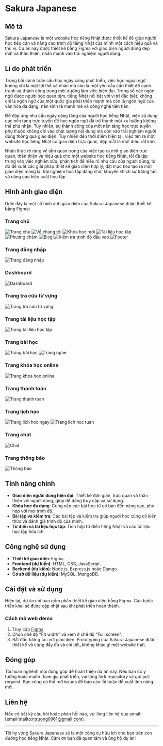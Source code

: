 # Sakura Japanese

## Mô tả

Sakura Japanese là một website học tiếng Nhật được thiết kế để giúp người học tiếp cận và nâng cao trình độ tiếng Nhật của mình một cách hiệu quả và thú vị. Dự án này được thiết kế bằng Figma với giao diện người dùng đẹp mắt và thân thiện, nhấn mạnh vào trải nghiệm người dùng.

## Lí do phát triển

Trong bối cảnh toàn cầu hóa ngày càng phát triển, việc học ngoại ngữ không chỉ là một lợi thế cá nhân mà còn là một yêu cầu cần thiết để cạnh tranh và thành công trong môi trường làm việc hiện đại. Trong số các ngôn ngữ được người học quan tâm, tiếng Nhật nổi bật với vị trí đặc biệt, không chỉ là ngôn ngữ của một quốc gia phát triển mạnh mà còn là ngôn ngữ của văn hóa đa dạng, nền kinh tế mạnh mẽ và công nghệ tiên tiến.

Để đáp ứng nhu cầu ngày càng tăng của người học tiếng Nhật, việc sử dụng các nền tảng trực tuyến để học ngôn ngữ đã trở thành một xu hướng không thể phủ nhận. Tuy nhiên, sự thành công của một nền tảng học trực tuyến phụ thuộc không chỉ vào chất lượng nội dung mà còn vào trải nghiệm người dùng thông qua giao diện. Tuy nhiên đến thời điểm hiện tại, việc tìm ra một website học tiếng Nhật có giao diện trực quan, đẹp mắt là một điều rất khó. 

Nhận thức rõ ràng về tầm quan trọng của việc tạo ra một giao diện trực quan, thân thiện và hiệu quả cho một website học tiếng Nhật, tôi đã tập trung vào việc nghiên cứu, phân tích để hiểu rõ nhu cầu của người dùng, từ đó đề xuất các giải pháp thiết kế giao diện hợp lý, đặt mục tiêu tạo ra một giao diện mang lại trải nghiệm học tập đáng nhớ, khuyến khích sự tương tác và nâng cao hiệu suất học tập.

## Hình ảnh giao diện

Dưới đây là một số hình ảnh giao diện của Sakura Japanese được thiết kế bằng Figma:

### Trang chủ

![Trang chủ](images/Trang_chu.png)
![Về chúng tôi](images/Ve-chung-toi.png)
![Khóa học mới](images/Khoa-hoc-moi.png)
![Tài liệu học tâp](images/Trang_chu_tai_lieu.png)
![Phương châm](images/Phuong_cham.png)
![Blog](images/Blog.png)
![Kiểm tra trình độ đầu vào](images/Kiem_tra_trinh_do.png)
![Footer](images/Footer.png)

### Trang đăng nhập

![Trang đăng nhập](images/Dang_nhap.png)

### Dashboard
![Dashboard](images/Dashboard.png)

### Trang tra cứu từ vựng

![Trang tra cứu từ vựng](images/Tra-cuu.png)

### Trang tài liệu học tập

![Trang tài liệu học tập](images/Tai_lieu_mien_phi.png)

### Trang bài học

![Trang bài học](images/Tu_vung.png)
![Trang nghe](images/nghe.png)

### Trang khóa học online

![Trang khoa hoc online](images/meeting.png)

### Trang thanh toán

![Trang thanh toan](images/Phuong_thuc.png)

### Trang lịch học

![Trang lich hoc ngay](images/Lich_hoc_ngay.png)
![Trang lich hoc tuan](images/Lich_hoc_tuan.png)

### Trang chat
![Chat](images/Chat.png)

### Trang thông báo
![Thông báo](images/Thong_bao.png)

## Tính năng chính

- **Giao diện người dùng hiện đại**: Thiết kế đơn giản, trực quan và thân thiện với người dùng, giúp dễ dàng truy cập và sử dụng.
- **Khóa học đa dạng**: Cung cấp các bài học từ cơ bản đến nâng cao, phù hợp với mọi trình độ.
- **Bài tập và kiểm tra**: Các bài tập và kiểm tra giúp người học củng cố kiến thức và đánh giá trình độ của mình.
- **Từ điển và tài liệu học tập**: Tích hợp từ điển tiếng Nhật và các tài liệu học tập hữu ích.

## Công nghệ sử dụng

- **Thiết kế giao diện**: Figma.
- **Frontend (dự kiến)**: HTML, CSS, JavaScript.
- **Backend (dự kiến)**: Node.js, Express.js hoặc Django.
- **Cơ sở dữ liệu (dự kiến)**: MySQL, MongoDB.

## Cài đặt và sử dụng

Hiện tại, dự án chỉ bao gồm phần thiết kế giao diện bằng Figma. Các bước triển khai sẽ được cập nhật sau khi phát triển hoàn thành.

### Cách mở web demo
1. Truy cập [Figma](https://www.figma.com/proto/2veztJ7bWh1YxoK4zm9iwx/Nh%C3%B3m-2---%C4%90%E1%BB%93-%C3%A1n-IE106?page-id=0%3A1&node-id=2869-45681&viewport=-9873%2C-13811%2C0.28&t=1sC87wp83ULnDklq-1&scaling=scale-down-width&starting-point-node-id=2137%3A20840&content-scaling=fixed&show-proto-sidebar=1).
2. Chọn chế độ "Fit width" và xem ở chế độ "Full screen".
3. Bắt đầu tương tác với giao diện. Prototyping của Sakura Japanese được thiết kế vô cùng đầy đủ và chi tiết, không khác gì một website thật.

## Đóng góp

Tôi hoan nghênh mọi đóng góp để hoàn thiện dự án này. Nếu bạn có ý tưởng hoặc muốn tham gia phát triển, vui lòng fork repository và gửi pull request. Bạn cũng có thể mở issues để báo cáo lỗi hoặc đề xuất tính năng mới.

## Liên hệ

Nếu có bất kỳ câu hỏi hoặc phản hồi nào, vui lòng liên hệ qua email: [email(mailto:ntruong0961@gmail.com).

---

Tôi hy vọng Sakura Japanese sẽ là một công cụ hữu ích cho bạn trên con đường học tiếng Nhật. Cảm ơn bạn đã quan tâm và ủng hộ dự án!
